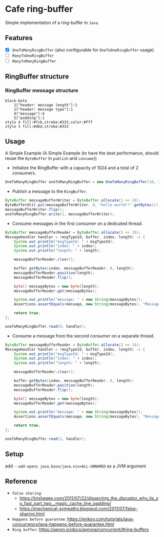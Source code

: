 # Cafe ring-buffer

Simple implementation of a ring-buffer in `Java`.

## Features

- [X] `OneToManyRingBuffer` (also configurable for `OneToOneRingBuffer` usage)
- [ ] `ManyToOneRingBuffer`
- [ ] `ManyToManyRingBuffer`

## RingBuffer structure

### RingBuffer message structure

```mermaid
block-beta
    1["header: message length"]:1
    2["header: message type"]:1
    4("message"):4
    5["padding"]:1
style 4 fill:#fcb,stroke:#333,color:#fff
style 5 fill:#d6d,stroke:#333
```

## Usage
A Simple Example (A Simple Example (to have the best performance, should reuse the `ByteBuffer` in `publish` and `consume`))

- Initialize the RingBuffer with a capacity of 1024 and a total of 2 consumers.
```java
OneToManyRingBuffer oneToManyRingBuffer = new OneToManyRingBuffer(10, 2);
```

- Publish a message to the `RingBuffer`.
```java
ByteBuffer messageBufferWriter = ByteBuffer.allocate(1 << 10);
ByteBufferUtil.put(messageBufferWriter, 0, "hello world!!".getBytes());
messageBufferWriter.flip();
oneToManyRingBuffer.write(1, messageBufferWriter);
```

- Consume messages in the first consumer on a dedicated thread.
```java
ByteBuffer messageBufferReader = ByteBuffer.allocate(1 << 10);
MessageHandler handler = (msgTypeId, buffer, index, length) -> {
    System.out.println("msgTypeId: " + msgTypeId);
    System.out.println("index: " + index);
    System.out.println("length: " + length);

    messageBufferReader.clear();

    buffer.getBytes(index, messageBufferReader, 0, length);
    messageBufferReader.position(length);
    messageBufferReader.flip();

    byte[] messageBytes = new byte[length];
    messageBufferReader.get(messageBytes);

    System.out.println("message: " + new String(messageBytes));
    Assertions.assertEquals(message, new String(messageBytes), "Message not match");

    return true;
};

oneToManyRingBuffer.read(0, handler);
```

- Consume a message from the second consumer on a separate thread.
```java
ByteBuffer messageBufferReader = ByteBuffer.allocate(1 << 10);
MessageHandler handler = (msgTypeId, buffer, index, length) -> {
    System.out.println("msgTypeId: " + msgTypeId);
    System.out.println("index: " + index);
    System.out.println("length: " + length);

    messageBufferReader.clear();

    buffer.getBytes(index, messageBufferReader, 0, length);
    messageBufferReader.position(length);
    messageBufferReader.flip();

    byte[] messageBytes = new byte[length];
    messageBufferReader.get(messageBytes);

    System.out.println("message: " + new String(messageBytes));
    Assertions.assertEquals(message, new String(messageBytes), "Message not match");

    return true;
};

oneToManyRingBuffer.read(1, handler);
```

## Setup

add `--add-opens java.base/java.nio=ALL-UNNAMED` as a JVM argument

## Reference

- `False sharing`:
  - https://trishagee.com/2011/07/22/dissecting_the_disruptor_why_its_so_fast_part_two__magic_cache_line_padding/
  - https://mechanical-sympathy.blogspot.com/2011/07/false-sharing.html
- `Happens before guarantee`: https://jenkov.com/tutorials/java-concurrency/java-happens-before-guarantee.html
- `Ring buffer`: https://aeron.io/docs/agrona/concurrent/#ring-buffers
